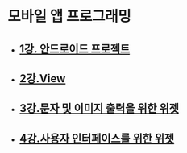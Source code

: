 # 모바일 앱 프로그래밍

- ## [1강. 안드로이드 프로젝트](./chapter1.md)

- ## [2강.View](./chapter2.md)

- ## [3강.문자 및 이미지 출력을 위한 위젯](./chapter3.md)

- ## [4강.사용자 인터페이스를 위한 위젯](./chapter4.md)
